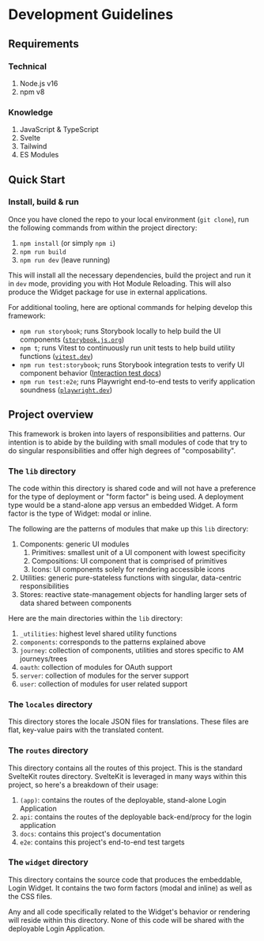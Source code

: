 <script>
  import Image from '../../image.svelte';

  export let data;
</script>

# Development Guidelines

## Requirements

### Technical

1. Node.js v16
2. npm v8

### Knowledge

1. JavaScript & TypeScript
2. Svelte
3. Tailwind
4. ES Modules

## Quick Start

### Install, build & run

Once you have cloned the repo to your local environment (`git clone`), run the following commands from within the project directory:

1. `npm install` (or simply `npm i`)
2. `npm run build`
3. `npm run dev` (leave running)

This will install all the necessary dependencies, build the project and run it in `dev` mode, providing you with Hot Module Reloading. This will also produce the Widget package for use in external applications.

For additional tooling, here are optional commands for helping develop this framework:

- `npm run storybook`; runs Storybook locally to help build the UI components ([`storybook.js.org`](https://storybook.js.org/))
- `npm t`; runs Vitest to continuously run unit tests to help build utility functions ([`vitest.dev`](https://vitest.dev/))
- `npm run test:storybook`; runs Storybook integration tests to verify UI component behavior ([Interaction test docs](https://storybook.js.org/docs/react/writing-tests/interaction-testing))
- `npm run test:e2e`; runs Playwright end-to-end tests to verify application soundness ([`playwright.dev`](https://playwright.dev/))

## Project overview

This framework is broken into layers of responsibilities and patterns. Our intention is to abide by the building with small modules of code that try to do singular responsibilities and offer high degrees of "composability".

### The `lib` directory

The code within this directory is shared code and will not have a preference for the type of deployment or "form factor" is being used. A deployment type would be a stand-alone app versus an embedded Widget. A form factor is the type of Widget: modal or inline.

The following are the patterns of modules that make up this `lib` directory:

1. Components: generic UI modules
   1. Primitives: smallest unit of a UI component with lowest specificity
   2. Compositions: UI component that is comprised of primitives
   3. Icons: UI components solely for rendering accessible icons
2. Utilities: generic pure-stateless functions with singular, data-centric responsibilities
3. Stores: reactive state-management objects for handling larger sets of data shared between components

Here are the main directories within the `lib` directory:

1. `_utilities`: highest level shared utility functions
2. `components`: corresponds to the patterns explained above
3. `journey`: collection of components, utilities and stores specific to AM journeys/trees
4. `oauth`: collection of modules for OAuth support
5. `server`: collection of modules for the server support
6. `user`: collection of modules for user related support

### The `locales` directory

This directory stores the locale JSON files for translations. These files are flat, key-value pairs with the translated content.

### The `routes` directory

This directory contains all the routes of this project. This is the standard SvelteKit routes directory. SvelteKit is leveraged in many ways within this project, so here's a breakdown of their usage:

1. `(app)`: contains the routes of the deployable, stand-alone Login Application
2. `api`: contains the routes of the deployable back-end/procy for the login application
3. `docs`: contains this project's documentation
4. `e2e`: contains this project's end-to-end test targets

### The `widget` directory

This directory contains the source code that produces the embeddable, Login Widget. It contains the two form factors (modal and inline) as well as the CSS files.

Any and all code specifically related to the Widget's behavior or rendering will reside within this directory. None of this code will be shared with the deployable Login Application.
